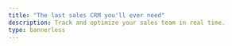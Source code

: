 ```yaml
---
title: "The last sales CRM you'll ever need"
description: Track and optimize your sales team in real time.
type: bannerless
---
```



